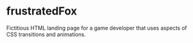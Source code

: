 # frustratedFox
Fictitious HTML landing page for a game developer that uses aspects of CSS transitions and animations.

